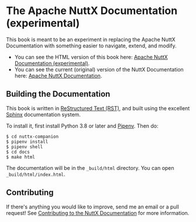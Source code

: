 # The Apache NuttX Documentation (experimental)

This book is meant to be an experiment in replacing the Apache NuttX Documentation with something easier to navigate, extend, and modify.

* You can see the HTML version of this book here: [Apache NuttX Documentation (experimental)](https://nuttx-docs.readthedocs.io).
* You can see the current (original) version of the NuttX Documentation here: 
  [Apache NuttX Documentation](https://cwiki.apache.org/confluence/display/NUTTX/Documentation).

## Building the Documentation

This book is written in [ReStructured Text (RST)](https://docutils.sourceforge.io/rst.html), and built using 
the excellent [Sphinx](https://www.sphinx-doc.org/) documentation system.

To install it, first install Python 3.8 or later and [Pipenv](https://pipenv-fork.readthedocs.io/en/latest/). 
Then do:

```
$ cd nuttx-companion
$ pipenv install
$ pipenv shell
$ cd docs
$ make html

```

The documentation will be in the `_build/html` directory. You can open `_build/html/index.html`.

## Contributing

If there's anything you would like to improve, send me an email or a pull request! See
[Contributing to the NuttX Documentation](https://nuttx-docs.readthedocs.io/en/latest/user/contributing.html) 
for more information.

